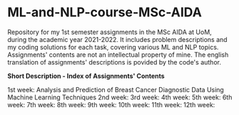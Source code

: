 # ML-and-NLP-course-MSc-AIDA
 Repository for my 1st semester assignments in the MSc AIDA at UoM, during the academic year 2021-2022. It includes problem descriptions and my coding solutions for each task, covering various ML and NLP topics. Assignments' contents are not an intellectual property of mine. The english translation of assignments' descriptions is povided by the code's author.

**Short Description - Index of Assignments' Contents**

1st week: Analysis and Prediction of Breast Cancer Diagnostic Data Using Machine Learning Techniques
2nd week:
3rd week:
4th week:
5th week:
6th week:
7th week:
8th week:
9th week:
10th week:
11th week:
12th week:
